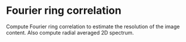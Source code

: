 # Fourier ring correlation

Compute Fourier ring correlation to estimate the resolution of the image content. Also compute radial averaged 2D spectrum.
